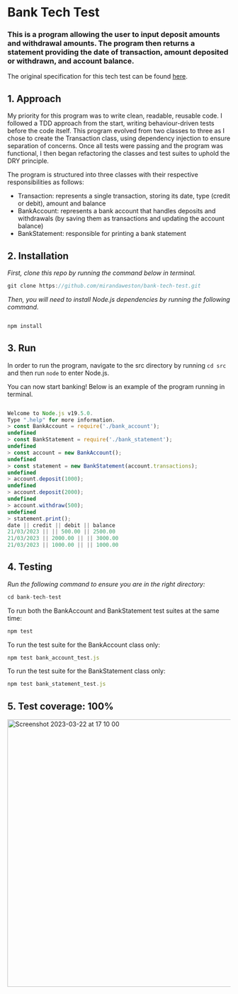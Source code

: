 # Bank Tech Test

### This is a program allowing the user to input deposit amounts and withdrawal amounts. The program then returns a statement providing the date of transaction, amount deposited or withdrawn, and account balance.

The original specification for this tech test can be found [here](https://github.com/makersacademy/course/blob/main/individual_challenges/bank_tech_test.md).


## 1. Approach

My priority for this program was to write clean, readable, reusable code. I followed a TDD approach from the start, writing behaviour-driven tests before the code itself. This program evolved from two classes to three as I chose to create the Transaction class, using dependency injection to ensure separation of concerns. Once all tests were passing and the program was functional, I then began refactoring the classes and test suites to uphold the DRY principle.

The program is structured into three classes with their respective responsibilities as follows:

- Transaction: represents a single transaction, storing its date, type (credit or debit), amount and balance
- BankAccount: represents a bank account that handles deposits and withdrawals (by saving them as transactions and updating the account balance)
- BankStatement: responsible for printing a bank statement

## 2. Installation

_First, clone this repo by running the command below in terminal._

```javascript
git clone https://github.com/mirandaweston/bank-tech-test.git

```
_Then, you will need to install Node.js dependencies by running the following command._

```javascript

npm install

```

## 3. Run

In order to run the program, navigate to the src directory by running `cd src` and then run `node` to enter Node.js.

You can now start banking! Below is an example of the program running in terminal.

```javascript

Welcome to Node.js v19.5.0.
Type ".help" for more information.
> const BankAccount = require('./bank_account');
undefined
> const BankStatement = require('./bank_statement');
undefined
> const account = new BankAccount();
undefined
> const statement = new BankStatement(account.transactions);
undefined
> account.deposit(1000);
undefined
> account.deposit(2000);
undefined
> account.withdraw(500);
undefined
> statement.print();
date || credit || debit || balance
21/03/2023 || || 500.00 || 2500.00
21/03/2023 || 2000.00 || || 3000.00
21/03/2023 || 1000.00 || || 1000.00


```

## 4. Testing

_Run the following command to ensure you are in the right directory:_

```javascript
cd bank-tech-test

```
To run both the BankAccount and BankStatement test suites at the same time:

```javascript
npm test
```

To run the test suite for the BankAccount class only:

```javascript
npm test bank_account_test.js
```
To run the test suite for the BankStatement class only:

```javascript
npm test bank_statement_test.js
```

## 5. Test coverage: 100%

<img width="604" alt="Screenshot 2023-03-22 at 17 10 00" src="https://user-images.githubusercontent.com/117643324/226985311-01d96890-8405-4ce7-bc4a-6ed68f8d0b28.png">

